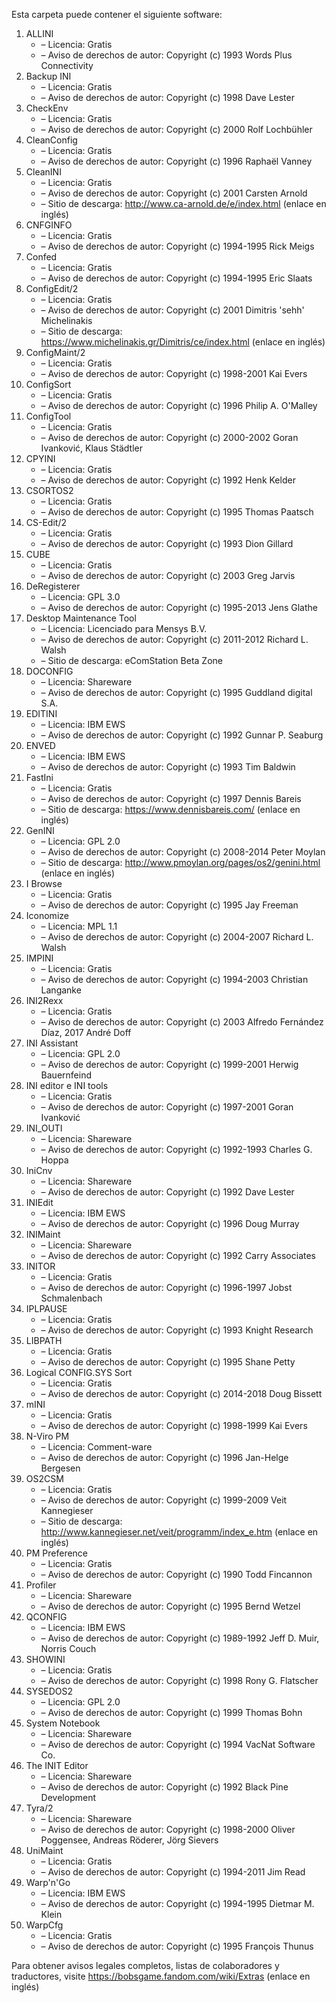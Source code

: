 ﻿Esta carpeta puede contener el siguiente software:

1. ALLINI
   - – Licencia: Gratis
   - – Aviso de derechos de autor: Copyright (c) 1993 Words Plus Connectivity
2. Backup INI
   - – Licencia: Gratis
   - – Aviso de derechos de autor: Copyright (c) 1998 Dave Lester
3. CheckEnv
   - – Licencia: Gratis
   - – Aviso de derechos de autor: Copyright (c) 2000 Rolf Lochbühler
4. CleanConfig
   - – Licencia: Gratis
   - – Aviso de derechos de autor: Copyright (c) 1996 Raphaël Vanney
5. CleanINI
   - – Licencia: Gratis
   - – Aviso de derechos de autor: Copyright (c) 2001 Carsten Arnold
   - – Sitio de descarga: http://www.ca-arnold.de/e/index.html (enlace en inglés)
6. CNFGINFO
   - – Licencia: Gratis
   - – Aviso de derechos de autor: Copyright (c) 1994-1995 Rick Meigs
7. Confed
   - – Licencia: Gratis
   - – Aviso de derechos de autor: Copyright (c) 1994-1995 Eric Slaats
8. ConfigEdit/2
   - – Licencia: Gratis
   - – Aviso de derechos de autor: Copyright (c) 2001 Dimitris 'sehh' Michelinakis
   - – Sitio de descarga: https://www.michelinakis.gr/Dimitris/ce/index.html (enlace en inglés)
9. ConfigMaint/2
   - – Licencia: Gratis
   - – Aviso de derechos de autor: Copyright (c) 1998-2001 Kai Evers
10. ConfigSort
    - – Licencia: Gratis
    - – Aviso de derechos de autor: Copyright (c) 1996 Philip A. O'Malley
11. ConfigTool
    - – Licencia: Gratis
    - – Aviso de derechos de autor: Copyright (c) 2000-2002 Goran Ivanković, Klaus Städtler
12. CPYINI
    - – Licencia: Gratis
    - – Aviso de derechos de autor: Copyright (c) 1992 Henk Kelder
13. CSORTOS2
    - – Licencia: Gratis
    - – Aviso de derechos de autor: Copyright (c) 1995 Thomas Paatsch
14. CS-Edit/2
    - – Licencia: Gratis
    - – Aviso de derechos de autor: Copyright (c) 1993 Dion Gillard
15. CUBE
    - – Licencia: Gratis
    - – Aviso de derechos de autor: Copyright (c) 2003 Greg Jarvis
16. DeRegisterer
    - – Licencia: GPL 3.0
    - – Aviso de derechos de autor: Copyright (c) 1995-2013 Jens Glathe
16. Desktop Maintenance Tool
    - – Licencia: Licenciado para Mensys B.V.
    - – Aviso de derechos de autor: Copyright (c) 2011-2012 Richard L. Walsh
    - – Sitio de descarga: eComStation Beta Zone
17. DOCONFIG
    - – Licencia: Shareware
    - – Aviso de derechos de autor: Copyright (c) 1995 Guddland digital S.A.
18. EDITINI
    - – Licencia: IBM EWS
    - – Aviso de derechos de autor: Copyright (c) 1992 Gunnar P. Seaburg
19. ENVED
    - – Licencia: IBM EWS
    - – Aviso de derechos de autor: Copyright (c) 1993 Tim Baldwin
20. FastIni
    - – Licencia: Gratis
    - – Aviso de derechos de autor: Copyright (c) 1997 Dennis Bareis
    - – Sitio de descarga: https://www.dennisbareis.com/ (enlace en inglés)
21. GenINI
    - – Licencia: GPL 2.0
    - – Aviso de derechos de autor: Copyright (c) 2008-2014 Peter Moylan
    - – Sitio de descarga: http://www.pmoylan.org/pages/os2/genini.html (enlace en inglés)
22. I Browse
    - – Licencia: Gratis
    - – Aviso de derechos de autor: Copyright (c) 1995 Jay Freeman
23. Iconomize
    - – Licencia: MPL 1.1
    - – Aviso de derechos de autor: Copyright (c) 2004-2007 Richard L. Walsh
24. IMPINI
    - – Licencia: Gratis
    - – Aviso de derechos de autor: Copyright (c) 1994-2003 Christian Langanke
25. INI2Rexx
    - – Licencia: Gratis
    - – Aviso de derechos de autor: Copyright (c) 2003 Alfredo Fernández Díaz, 2017 André Doff
26. INI Assistant
    - – Licencia: GPL 2.0
    - – Aviso de derechos de autor: Copyright (c) 1999-2001 Herwig Bauernfeind
27. INI editor e INI tools
    - – Licencia: Gratis
    - – Aviso de derechos de autor: Copyright (c) 1997-2001 Goran Ivanković
28. INI_OUTI
    - – Licencia: Shareware
    - – Aviso de derechos de autor: Copyright (c) 1992-1993 Charles G. Hoppa
29. IniCnv
    - – Licencia: Shareware
    - – Aviso de derechos de autor: Copyright (c) 1992 Dave Lester
30. INIEdit
    - – Licencia: IBM EWS
    - – Aviso de derechos de autor: Copyright (c) 1996 Doug Murray
31. INIMaint
    - – Licencia: Shareware
    - – Aviso de derechos de autor: Copyright (c) 1992 Carry Associates
32. INITOR
    - – Licencia: Gratis
    - – Aviso de derechos de autor: Copyright (c) 1996-1997 Jobst Schmalenbach
33. IPLPAUSE
    - – Licencia: Gratis
    - – Aviso de derechos de autor: Copyright (c) 1993 Knight Research
34. LIBPATH
    - – Licencia: Gratis
    - – Aviso de derechos de autor: Copyright (c) 1995 Shane Petty
35. Logical CONFIG.SYS Sort
    - – Licencia: Gratis
    - – Aviso de derechos de autor: Copyright (c) 2014-2018 Doug Bissett
36. mINI
    - – Licencia: Gratis
    - – Aviso de derechos de autor: Copyright (c) 1998-1999 Kai Evers
37. N-Viro PM
    - – Licencia: Comment-ware
    - – Aviso de derechos de autor: Copyright (c) 1996 Jan-Helge Bergesen
38. OS2CSM
    - – Licencia: Gratis
    - – Aviso de derechos de autor: Copyright (c) 1999-2009 Veit Kannegieser
    - – Sitio de descarga: http://www.kannegieser.net/veit/programm/index_e.htm (enlace en inglés)
39. PM Preference
    - – Licencia: Gratis
    - – Aviso de derechos de autor: Copyright (c) 1990 Todd Fincannon
40. Profiler
    - – Licencia: Shareware
    - – Aviso de derechos de autor: Copyright (c) 1995 Bernd Wetzel
41. QCONFIG
    - – Licencia: IBM EWS
    - – Aviso de derechos de autor: Copyright (c) 1989-1992 Jeff D. Muir, Norris Couch
42. SHOWINI
    - – Licencia: Gratis
    - – Aviso de derechos de autor: Copyright (c) 1998 Rony G. Flatscher
43. SYSEDOS2
    - – Licencia: GPL 2.0
    - – Aviso de derechos de autor: Copyright (c) 1999 Thomas Bohn
44. System Notebook
    - – Licencia: Shareware
    - – Aviso de derechos de autor: Copyright (c) 1994 VacNat Software Co.
45. The INIT Editor
    - – Licencia: Shareware
    - – Aviso de derechos de autor: Copyright (c) 1992 Black Pine Development
46. Tyra/2
    - – Licencia: Shareware
    - – Aviso de derechos de autor: Copyright (c) 1998-2000 Oliver Poggensee, Andreas Röderer, Jörg Sievers
47. UniMaint
    - – Licencia: Gratis
    - – Aviso de derechos de autor: Copyright (c) 1994-2011 Jim Read
48. Warp'n'Go
    - – Licencia: IBM EWS
    - – Aviso de derechos de autor: Copyright (c) 1994-1995 Dietmar M. Klein
49. WarpCfg
    - – Licencia: Gratis
    - – Aviso de derechos de autor: Copyright (c) 1995 François Thunus

Para obtener avisos legales completos, listas de colaboradores y traductores, visite https://bobsgame.fandom.com/wiki/Extras (enlace en inglés)
